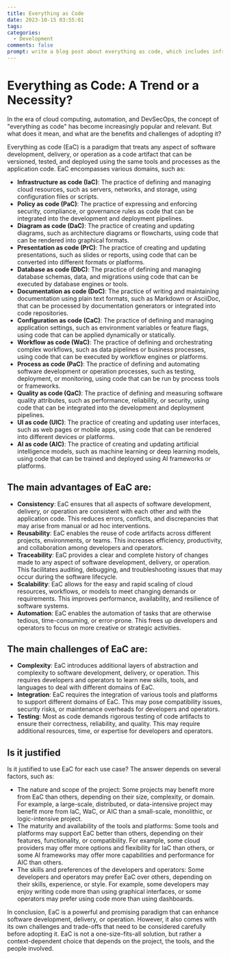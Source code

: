 ```yaml
---
title: Everything as Code
date: 2023-10-15 03:55:01
tags:
categories:
  - Development
comments: false
prompt: write a blog post about everything as code, which includes infrastructure as code, policy as code, diagram as code, presentation as code, Database as Code, Documentation as code, Configuration as code, Workflow as code, Process as Code, Quality as code, UI as code, AI as code. list out the pros and cons. list out whether it is justify to use as code for each use case
---
```


<style>
.article-entry ul li {
  margin-bottom: 20px; 
}
</style>

# Everything as Code: A Trend or a Necessity?

In the era of cloud computing, automation, and DevSecOps, the concept of "everything as code" has become increasingly popular and relevant. But what does it mean, and what are the benefits and challenges of adopting it?

Everything as code (EaC) is a paradigm that treats any aspect of software development, delivery, or operation as a code artifact that can be versioned, tested, and deployed using the same tools and processes as the application code. EaC encompasses various domains, such as:

- **Infrastructure as code (IaC)**: The practice of defining and managing cloud resources, such as servers, networks, and storage, using configuration files or scripts.
- **Policy as code (PaC)**: The practice of expressing and enforcing security, compliance, or governance rules as code that can be integrated into the development and deployment pipelines.
- **Diagram as code (DaC)**: The practice of creating and updating diagrams, such as architecture diagrams or flowcharts, using code that can be rendered into graphical formats.
- **Presentation as code (PrC)**: The practice of creating and updating presentations, such as slides or reports, using code that can be converted into different formats or platforms.
- **Database as code (DbC)**: The practice of defining and managing database schemas, data, and migrations using code that can be executed by database engines or tools.
- **Documentation as code (DoC)**: The practice of writing and maintaining documentation using plain text formats, such as Markdown or AsciiDoc, that can be processed by documentation generators or integrated into code repositories.
- **Configuration as code (CaC)**: The practice of defining and managing application settings, such as environment variables or feature flags, using code that can be applied dynamically or statically.
- **Workflow as code (WaC)**: The practice of defining and orchestrating complex workflows, such as data pipelines or business processes, using code that can be executed by workflow engines or platforms.
- **Process as code (PaC)**: The practice of defining and automating software development or operation processes, such as testing, deployment, or monitoring, using code that can be run by process tools or frameworks.
- **Quality as code (QaC)**: The practice of defining and measuring software quality attributes, such as performance, reliability, or security, using code that can be integrated into the development and deployment pipelines.
- **UI as code (UIC)**: The practice of creating and updating user interfaces, such as web pages or mobile apps, using code that can be rendered into different devices or platforms.
- **AI as code (AIC)**: The practice of creating and updating artificial intelligence models, such as machine learning or deep learning models, using code that can be trained and deployed using AI frameworks or platforms.

## The main advantages of EaC are:

- **Consistency**: EaC ensures that all aspects of software development, delivery, or operation are consistent with each other and with the application code. This reduces errors, conflicts, and discrepancies that may arise from manual or ad hoc interventions.
- **Reusability**: EaC enables the reuse of code artifacts across different projects, environments, or teams. This increases efficiency, productivity, and collaboration among developers and operators.
- **Traceability**: EaC provides a clear and complete history of changes made to any aspect of software development, delivery, or operation. This facilitates auditing, debugging, and troubleshooting issues that may occur during the software lifecycle.
- **Scalability**: EaC allows for the easy and rapid scaling of cloud resources, workflows, or models to meet changing demands or requirements. This improves performance, availability, and resilience of software systems.
- **Automation**: EaC enables the automation of tasks that are otherwise tedious, time-consuming, or error-prone. This frees up developers and operators to focus on more creative or strategic activities.

## The main challenges of EaC are:

- **Complexity**: EaC introduces additional layers of abstraction and complexity to software development, delivery, or operation. This requires developers and operators to learn new skills, tools, and languages to deal with different domains of EaC.
- **Integration**: EaC requires the integration of various tools and platforms to support different domains of EaC. This may pose compatibility issues,
security risks,
or maintenance overheads for developers and operators.
- **Testing**: Most as code demands rigorous testing of code artifacts to ensure their correctness,
reliability, and quality. This may require additional resources, time, or expertise for developers and operators.

## Is it justified
Is it justified to use EaC for each use case? The answer depends on several factors,
such as:

- The nature and scope of the project: Some projects may benefit more from EaC than others,
depending on their size,
complexity,
or domain. For example,
a large-scale,
distributed,
or data-intensive project may benefit more from IaC,
WaC,
or AIC than a small-scale,
monolithic,
or logic-intensive project.
- The maturity and availability of the tools and platforms: Some tools and platforms may support EaC better than others,
depending on their features,
functionality,
or compatibility. For example,
some cloud providers may offer more options and flexibility for IaC than others,
or some AI frameworks may offer more capabilities and performance for AIC than others.
- The skills and preferences of the developers and operators: Some developers and operators may prefer EaC over others,
depending on their skills,
experience,
or style. For example,
some developers may enjoy writing code more than using graphical interfaces,
or some operators may prefer using code more than using dashboards.

In conclusion, EaC is a powerful and promising paradigm that can enhance software development, delivery, or operation. However, it also comes with its own challenges and trade-offs that need to be considered carefully before adopting it. EaC is not a one-size-fits-all solution, but rather a context-dependent choice that depends on the project, the tools, and the people involved.
